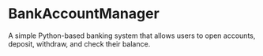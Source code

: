# BankAccountManager
A simple Python-based banking system that allows users to open accounts, deposit, withdraw, and check their balance.

